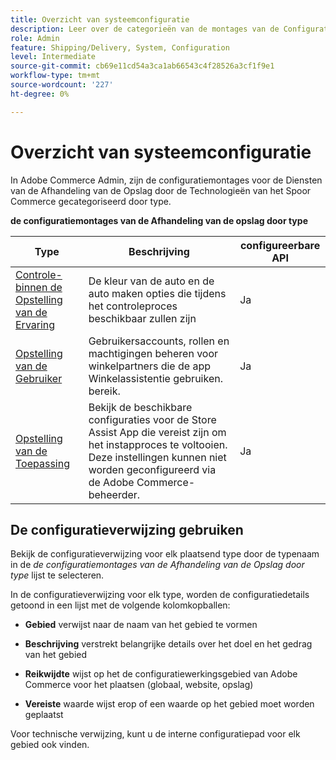 ```yaml
---
title: Overzicht van systeemconfiguratie
description: Leer over de categorieën van de montages van de Configuratie Admin beschikbaar voor de oplossing van de Behandeling van de Opslag en hoe zij worden gevormd.
role: Admin
feature: Shipping/Delivery, System, Configuration
level: Intermediate
source-git-commit: cb69e11cd54a3ca1ab66543c4f28526a3cf1f9e1
workflow-type: tm+mt
source-wordcount: '227'
ht-degree: 0%

---
```


# Overzicht van systeemconfiguratie

In Adobe Commerce Admin, zijn de configuratiemontages voor de Diensten van de Afhandeling van de Opslag door de Technologieën van het Spoor Commerce gecategoriseerd door type.

**de configuratiemontages van de Afhandeling van de opslag door type**

| **Type** | **Beschrijving** | **configureerbare API** |
|-------------------------------------------------------------------|--------------------------------------------------------------------------------------------------------------------------------------------------------------------------|----------------------|
| [ Controle-binnen de Opstelling van de Ervaring ](store-location-map-provider-setup.md) | De kleur van de auto en de auto maken opties die tijdens het controleproces beschikbaar zullen zijn | Ja |
| [ Opstelling van de Gebruiker ](user-setup.md) | Gebruikersaccounts, rollen en machtigingen beheren voor winkelpartners die de app Winkelassistentie gebruiken. bereik. | Ja |
| [ Opstelling van de Toepassing ](app-setup.md) | Bekijk de beschikbare configuraties voor de Store Assist App die vereist zijn om het instapproces te voltooien. Deze instellingen kunnen niet worden geconfigureerd via de Adobe Commerce-beheerder. | Ja |


## De configuratieverwijzing gebruiken

Bekijk de configuratieverwijzing voor elk plaatsend type door de typenaam in de _de configuratiemontages van de Afhandeling van de Opslag door type_ lijst te selecteren.

In de configuratieverwijzing voor elk type, worden de configuratiedetails getoond in een lijst met de volgende kolomkopballen:

- **Gebied** verwijst naar de naam van het gebied te vormen

- **Beschrijving** verstrekt belangrijke details over het doel en het gedrag van het gebied

- **Reikwijdte** wijst op het de configuratiewerkingsgebied van Adobe Commerce voor het plaatsen (globaal, website, opslag)

- **Vereiste** waarde wijst erop of een waarde op het gebied moet worden geplaatst

Voor technische verwijzing, kunt u de interne configuratiepad voor elk gebied ook vinden.

